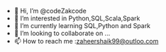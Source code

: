 - 👋 Hi, I’m @codeZakcode
- 👀 I’m interested in Python,SQL,Scala,Spark
- 🌱 I’m currently learning SQL,Python and Spark
- 💞️ I’m looking to collaborate on ...
- 📫 How to reach me :zaheershaik99@outloo.com

<!---
codeZakcode/codeZakcode is a ✨ special ✨ repository because its `README.md` (this file) appears on your GitHub profile.
You can click the Preview link to take a look at your changes.
--->
